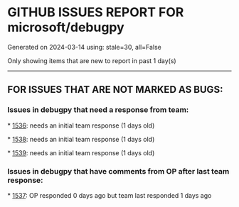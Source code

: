 
# GITHUB ISSUES REPORT FOR microsoft/debugpy


Generated on 2024-03-14 using: stale=30, all=False


Only showing items that are new to report in past 1 day(s)


---

## FOR ISSUES THAT ARE NOT MARKED AS BUGS:


### Issues in debugpy that need a response from team:


\* [1536](https://github.com/microsoft/debugpy/issues/1536 "Subprocess debugging not working when --pid and --configure-subProcess are used"): needs an initial team response (1 days old)

\* [1538](https://github.com/microsoft/debugpy/issues/1538 "Breakpoint set in source code are not hit when attaching to a devcontainer process"): needs an initial team response (1 days old)

\* [1539](https://github.com/microsoft/debugpy/issues/1539 "Python Debug console reports multiple wxPyDeprecationWarning when using wxPython 4.2.1"): needs an initial team response (1 days old)

### Issues in debugpy that have comments from OP after last team response:


\* [1537](https://github.com/microsoft/debugpy/issues/1537 "Using multiprocessing -> TypeError: Cannot read properties of null (reading 'testsuites')"): OP responded 0 days ago but team last responded 1 days ago
